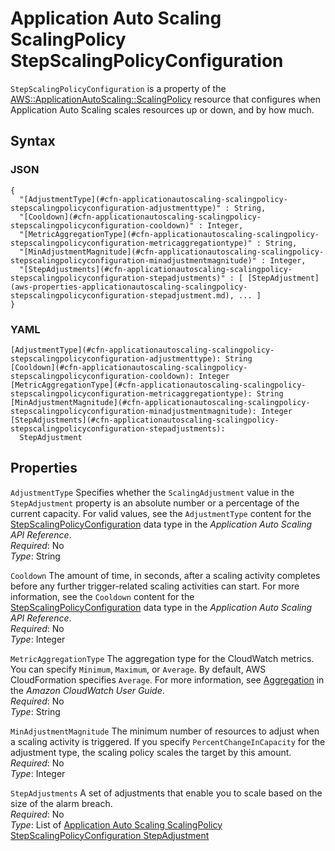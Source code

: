 # Application Auto Scaling ScalingPolicy StepScalingPolicyConfiguration<a name="aws-properties-applicationautoscaling-scalingpolicy-stepscalingpolicyconfiguration"></a>

`StepScalingPolicyConfiguration` is a property of the [AWS::ApplicationAutoScaling::ScalingPolicy](aws-resource-applicationautoscaling-scalingpolicy.md) resource that configures when Application Auto Scaling scales resources up or down, and by how much\.

## Syntax<a name="w4ab1c21c14c79b5"></a>

### JSON<a name="aws-properties-applicationautoscaling-scalingpolicy-stepscalingpolicyconfiguration-syntax.json"></a>

```
{
  "[AdjustmentType](#cfn-applicationautoscaling-scalingpolicy-stepscalingpolicyconfiguration-adjustmenttype)" : String,
  "[Cooldown](#cfn-applicationautoscaling-scalingpolicy-stepscalingpolicyconfiguration-cooldown)" : Integer,
  "[MetricAggregationType](#cfn-applicationautoscaling-scalingpolicy-stepscalingpolicyconfiguration-metricaggregationtype)" : String,
  "[MinAdjustmentMagnitude](#cfn-applicationautoscaling-scalingpolicy-stepscalingpolicyconfiguration-minadjustmentmagnitude)" : Integer,
  "[StepAdjustments](#cfn-applicationautoscaling-scalingpolicy-stepscalingpolicyconfiguration-stepadjustments)" : [ [StepAdjustment](aws-properties-applicationautoscaling-scalingpolicy-stepscalingpolicyconfiguration-stepadjustment.md), ... ]
}
```

### YAML<a name="aws-properties-applicationautoscaling-scalingpolicy-stepscalingpolicyconfiguration-syntax.yaml"></a>

```
[AdjustmentType](#cfn-applicationautoscaling-scalingpolicy-stepscalingpolicyconfiguration-adjustmenttype): String
[Cooldown](#cfn-applicationautoscaling-scalingpolicy-stepscalingpolicyconfiguration-cooldown): Integer
[MetricAggregationType](#cfn-applicationautoscaling-scalingpolicy-stepscalingpolicyconfiguration-metricaggregationtype): String
[MinAdjustmentMagnitude](#cfn-applicationautoscaling-scalingpolicy-stepscalingpolicyconfiguration-minadjustmentmagnitude): Integer
[StepAdjustments](#cfn-applicationautoscaling-scalingpolicy-stepscalingpolicyconfiguration-stepadjustments):
  StepAdjustment
```

## Properties<a name="w4ab1c21c14c79b7"></a>

`AdjustmentType`  <a name="cfn-applicationautoscaling-scalingpolicy-stepscalingpolicyconfiguration-adjustmenttype"></a>
Specifies whether the `ScalingAdjustment` value in the `StepAdjustment` property is an absolute number or a percentage of the current capacity\. For valid values, see the `AdjustmentType` content for the [StepScalingPolicyConfiguration](https://docs.aws.amazon.com/autoscaling/application/APIReference/API_StepScalingPolicyConfiguration.html) data type in the *Application Auto Scaling API Reference*\.  
*Required*: No  
*Type*: String

`Cooldown`  <a name="cfn-applicationautoscaling-scalingpolicy-stepscalingpolicyconfiguration-cooldown"></a>
The amount of time, in seconds, after a scaling activity completes before any further trigger\-related scaling activities can start\. For more information, see the `Cooldown` content for the [StepScalingPolicyConfiguration](https://docs.aws.amazon.com/autoscaling/application/APIReference/API_StepScalingPolicyConfiguration.html) data type in the *Application Auto Scaling API Reference*\.  
*Required*: No  
*Type*: Integer

`MetricAggregationType`  <a name="cfn-applicationautoscaling-scalingpolicy-stepscalingpolicyconfiguration-metricaggregationtype"></a>
The aggregation type for the CloudWatch metrics\. You can specify `Minimum`, `Maximum`, or `Average`\. By default, AWS CloudFormation specifies `Average`\. For more information, see [Aggregation](https://docs.aws.amazon.com/AmazonCloudWatch/latest/DeveloperGuide/cloudwatch_concepts.html#CloudWatchAggregation) in the *Amazon CloudWatch User Guide*\.  
*Required*: No  
*Type*: String

`MinAdjustmentMagnitude`  <a name="cfn-applicationautoscaling-scalingpolicy-stepscalingpolicyconfiguration-minadjustmentmagnitude"></a>
The minimum number of resources to adjust when a scaling activity is triggered\. If you specify `PercentChangeInCapacity` for the adjustment type, the scaling policy scales the target by this amount\.  
*Required*: No  
*Type*: Integer

`StepAdjustments`  <a name="cfn-applicationautoscaling-scalingpolicy-stepscalingpolicyconfiguration-stepadjustments"></a>
A set of adjustments that enable you to scale based on the size of the alarm breach\.  
*Required*: No  
*Type*: List of [Application Auto Scaling ScalingPolicy StepScalingPolicyConfiguration StepAdjustment](aws-properties-applicationautoscaling-scalingpolicy-stepscalingpolicyconfiguration-stepadjustment.md)